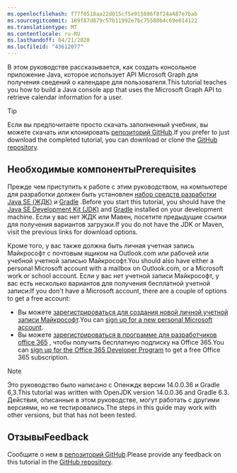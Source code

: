 ```yaml
---
ms.openlocfilehash: f77f0518aa22d015cf5e915886f8f24a487e7bab
ms.sourcegitcommit: 189f87d879c57b11992e7bc75580b4c69e014122
ms.translationtype: MT
ms.contentlocale: ru-RU
ms.lasthandoff: 04/21/2020
ms.locfileid: "43612077"
---
```

<!-- markdownlint-disable MD002 MD041 -->

<span data-ttu-id="12d80-101">В этом руководстве рассказывается, как создать консольное приложение Java, которое использует API Microsoft Graph для получения сведений о календаре для пользователя.</span><span class="sxs-lookup"><span data-stu-id="12d80-101">This tutorial teaches you how to build a Java console app that uses the Microsoft Graph API to retrieve calendar information for a user.</span></span>

> [!TIP]
> <span data-ttu-id="12d80-102">Если вы предпочитаете просто скачать заполненный учебник, вы можете скачать или клонировать [репозиторий GitHub](https://github.com/microsoftgraph/msgraph-training-java).</span><span class="sxs-lookup"><span data-stu-id="12d80-102">If you prefer to just download the completed tutorial, you can download or clone the [GitHub repository](https://github.com/microsoftgraph/msgraph-training-java).</span></span>

## <a name="prerequisites"></a><span data-ttu-id="12d80-103">Необходимые компоненты</span><span class="sxs-lookup"><span data-stu-id="12d80-103">Prerequisites</span></span>

<span data-ttu-id="12d80-104">Прежде чем приступить к работе с этим руководством, на компьютере для разработки должен быть установлен [набор средств разработки Java SE (ЖДК)](https://java.com/en/download/faq/develop.xml) и [Gradle](https://gradle.org/) .</span><span class="sxs-lookup"><span data-stu-id="12d80-104">Before you start this tutorial, you should have the [Java SE Development Kit (JDK)](https://java.com/en/download/faq/develop.xml) and [Gradle](https://gradle.org/) installed on your development machine.</span></span> <span data-ttu-id="12d80-105">Если у вас нет ЖДК или Мавен, посетите предыдущие ссылки для получения вариантов загрузки.</span><span class="sxs-lookup"><span data-stu-id="12d80-105">If you do not have the JDK or Maven, visit the previous links for download options.</span></span>

<span data-ttu-id="12d80-106">Кроме того, у вас также должна быть личная учетная запись Майкрософт с почтовым ящиком на Outlook.com или рабочей или учебной учетной записью Майкрософт.</span><span class="sxs-lookup"><span data-stu-id="12d80-106">You should also have either a personal Microsoft account with a mailbox on Outlook.com, or a Microsoft work or school account.</span></span> <span data-ttu-id="12d80-107">Если у вас нет учетной записи Майкрософт, у вас есть несколько вариантов для получения бесплатной учетной записи:</span><span class="sxs-lookup"><span data-stu-id="12d80-107">If you don't have a Microsoft account, there are a couple of options to get a free account:</span></span>

- <span data-ttu-id="12d80-108">Вы можете [зарегистрироваться для создания новой личной учетной записи Майкрософт](https://signup.live.com/signup?wa=wsignin1.0&rpsnv=12&ct=1454618383&rver=6.4.6456.0&wp=MBI_SSL_SHARED&wreply=https://mail.live.com/default.aspx&id=64855&cbcxt=mai&bk=1454618383&uiflavor=web&uaid=b213a65b4fdc484382b6622b3ecaa547&mkt=E-US&lc=1033&lic=1).</span><span class="sxs-lookup"><span data-stu-id="12d80-108">You can [sign up for a new personal Microsoft account](https://signup.live.com/signup?wa=wsignin1.0&rpsnv=12&ct=1454618383&rver=6.4.6456.0&wp=MBI_SSL_SHARED&wreply=https://mail.live.com/default.aspx&id=64855&cbcxt=mai&bk=1454618383&uiflavor=web&uaid=b213a65b4fdc484382b6622b3ecaa547&mkt=E-US&lc=1033&lic=1).</span></span>
- <span data-ttu-id="12d80-109">Вы можете [зарегистрироваться в программе для разработчиков office 365](https://developer.microsoft.com/office/dev-program) , чтобы получить бесплатную подписку на Office 365.</span><span class="sxs-lookup"><span data-stu-id="12d80-109">You can [sign up for the Office 365 Developer Program](https://developer.microsoft.com/office/dev-program) to get a free Office 365 subscription.</span></span>

> [!NOTE]
> <span data-ttu-id="12d80-110">Это руководство было написано с Опенждк версии 14.0.0.36 и Gradle 6,3.</span><span class="sxs-lookup"><span data-stu-id="12d80-110">This tutorial was written with OpenJDK version 14.0.0.36 and Gradle 6.3.</span></span> <span data-ttu-id="12d80-111">Действия, описанные в этом руководстве, могут работать с другими версиями, но не тестировались.</span><span class="sxs-lookup"><span data-stu-id="12d80-111">The steps in this guide may work with other versions, but that has not been tested.</span></span>

## <a name="feedback"></a><span data-ttu-id="12d80-112">Отзывы</span><span class="sxs-lookup"><span data-stu-id="12d80-112">Feedback</span></span>

<span data-ttu-id="12d80-113">Сообщите о нем в [репозиторий GitHub](https://github.com/microsoftgraph/msgraph-training-java).</span><span class="sxs-lookup"><span data-stu-id="12d80-113">Please provide any feedback on this tutorial in the [GitHub repository](https://github.com/microsoftgraph/msgraph-training-java).</span></span>
